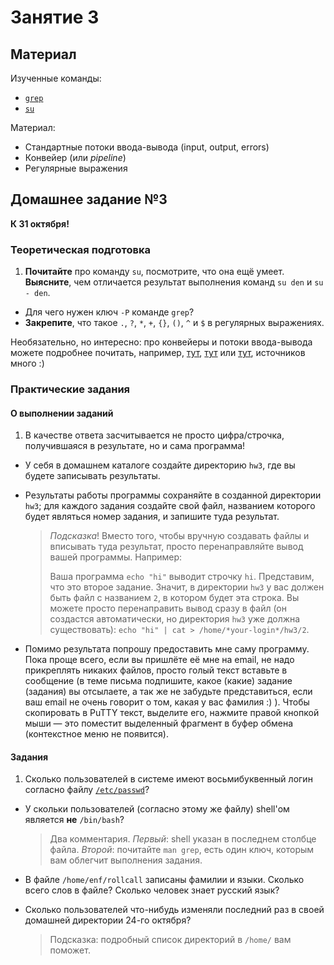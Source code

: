 Занятие 3
=========

## Материал

Изученные команды:

* [`grep`](http://linux.die.net/man/1/grep)
* [`su`](http://linux.die.net/man/1/su)

Материал:

* Стандартные потоки ввода-вывода (input, output, errors)
* Конвейер (или _pipeline_)
* Регулярные выражения

## Домашнее задание №3

__К 31 октября!__

### Теоретическая подготовка

1. **Почитайте** про команду `su`, посмотрите, что она ещё умеет. **Выясните**, чем отличается результат выполнения команд `su den` и `su - den`.
* Для чего нужен ключ `-P` команде `grep`?
* **Закрепите**, что такое `.`, `?`, `*`, `+`, `{}`, `()`, `^` и `$` в регулярных выражениях.

Необязательно, но интересно: про конвейеры и потоки ввода-вывода можете подробнее почитать, например, [тут](http://xgu.ru/wiki/%D0%A1%D1%82%D0%B0%D0%BD%D0%B4%D0%B0%D1%80%D1%82%D0%BD%D1%8B%D0%B5_%D0%BF%D0%BE%D1%82%D0%BE%D0%BA%D0%B8_%D0%B2%D0%B2%D0%BE%D0%B4%D0%B0/%D0%B2%D1%8B%D0%B2%D0%BE%D0%B4%D0%B0), [тут](https://docs.altlinux.org/current/modules/linux_pipeline/index.html) или [тут](http://habrahabr.ru/post/195152/), источников много :)

### Практические задания

#### О выполнении заданий

1. В качестве ответа засчитывается не просто цифра/строчка, получившаяся в результате, но и сама программа!
* У себя в домашнем каталоге создайте директорию `hw3`, где вы будете записывать результаты.
* Результаты работы программы сохраняйте в созданной директории `hw3`; для каждого задания создайте свой файл, названием которого будет являться номер задания, и запишите туда результат.

  > _Подсказка_! Вместо того, чтобы вручную создавать файлы и вписывать туда результат, просто перенаправляйте вывод вашей программы. Например:
  > 
  > Ваша программа `echo "hi"` выводит строчку `hi`. Представим, что это второе задание. Значит, в директории `hw3` у вас должен быть файл с названием `2`, в котором будет эта строка. Вы можете просто перенаправить вывод сразу в файл (он создастся автоматически, но директория `hw3` уже должна существовать): `echo "hi" | cat > /home/*your-login*/hw3/2`.
* Помимо результата попрошу предоставить мне саму программу. Пока проще всего, если вы пришлёте её мне на email, не надо прикреплять никаких файлов, просто голый текст вставьте в сообщение (в теме письма подпишите, какое (какие) задание (задания) вы отсылаете, а так же не забудьте представиться, если ваш email не очень говорит о том, какая у вас фамилия :) ). Чтобы скопировать в PuTTY текст, выделите его, нажмите правой кнопкой мыши — это поместит выделенный фрагмент в буфер обмена (контекстное меню не появится).

#### Задания

1. Сколько пользователей в системе имеют восьмибуквенный логин согласно файлу [`/etc/passwd`](https://ru.wikipedia.org/wiki/%2Fetc%2Fpasswd)?
* У скольки пользователей (согласно этому же файлу) shell'ом является **не** `/bin/bash`?

  > Два комментария. _Первый_: shell указан в последнем столбце файла. _Второй_: почитайте `man grep`, есть один ключ, которым вам облегчит выполнения задания.
* В файле `/home/enf/rollcall` записаны фамилии и языки. Сколько всего слов в файле? Сколько человек знает русский язык?
* Сколько пользователей что-нибудь изменяли последний раз в своей домашней директории 24-го октября?

  > Подсказка: подробный список директорий в `/home/` вам поможет.
